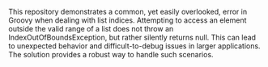 This repository demonstrates a common, yet easily overlooked, error in Groovy when dealing with list indices.  Attempting to access an element outside the valid range of a list does not throw an IndexOutOfBoundsException, but rather silently returns null.  This can lead to unexpected behavior and difficult-to-debug issues in larger applications. The solution provides a robust way to handle such scenarios.